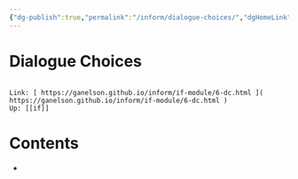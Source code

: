 ```yaml
---
{"dg-publish":true,"permalink":"/inform/dialogue-choices/","dgHomeLink":true,"dgPassFrontmatter":false}
---
```


# Dialogue Choices
```ad-info

Link: [ https://ganelson.github.io/inform/if-module/6-dc.html ]( https://ganelson.github.io/inform/if-module/6-dc.html )
Up: [[if]]
```

# Contents
- 